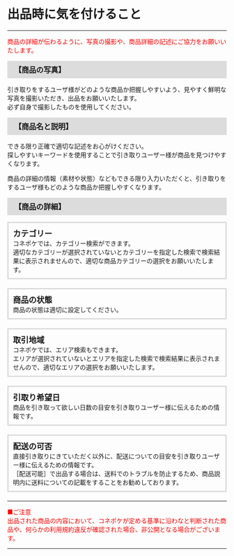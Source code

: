 # 出品時に気を付けること  
<hr>
<font color="#ff0000">商品の詳細が伝わるように、写真の撮影や、商品詳細の記述にご協力をお願いいたします。
</font>

<div style="padding: 7px 15px; margin-top: 15px; margin-bottom: 15px; border: 1px solid #dcdcdc; background-color: #dcdcdc; font-size: 120%">
<b>【商品の写真】</b>
</div>

引き取りをするユーザ様がどのような商品か把握しやすいよう、見やすく鮮明な写真を撮影いただき、出品をお願いいたします。<br>
必ず自身で撮影したものを使用してください。<br>

<div style="padding: 7px 15px; margin-top: 15px; margin-bottom: 15px; border: 1px solid #dcdcdc; background-color: #dcdcdc; font-size: 120%">
<b>【商品名と説明】</b>
</div>

できる限り正確で適切な記述をお心がけください。<br>
探しやすいキーワードを使用することで引き取りユーザー様が商品を見つけやすくなります。

商品の詳細の情報（素材や状態）などもできる限り入力いただくと、引き取りをするユーザ様もどのような商品か把握しやすくなります。

<div style="padding: 7px 15px; margin-top: 15px; margin-bottom: 15px; border: 1px solid #dcdcdc; background-color: #dcdcdc; font-size: 120%">
<b>【商品の詳細】</b>
</div>
<div style="padding: 10px; margin-top: 15px; margin-bottom: 20px; border: 3px solid #dcdcdc; ">
<font size="4"><b>カテゴリー</b></font><br>
コネポケでは、カテゴリー検索ができます。<br>
適切なカテゴリーが選択されていないとカテゴリーを指定した検索で検索結果に表示されませんので、適切な商品カテゴリーの選択をお願いいたします。
</div>
<div style="padding: 10px; margin-top: 15px; margin-bottom: 20px; border: 3px solid #dcdcdc; ">
<font size="4"><b>商品の状態</b></font><br>
商品の状態は適切に設定してください。
</div>
<div style="padding: 10px; margin-top: 15px; margin-bottom: 20px; border: 3px solid #dcdcdc; ">
<font size="4"><b>取引地域</b></font><br>
コネポケでは、エリア検索もできます。<br>
エリアが選択されていないとエリアを指定した検索で検索結果に表示されませんので、適切なエリアの選択をお願いいたします。
</div>
<div style="padding: 10px; margin-top: 15px; margin-bottom: 20px; border: 3px solid #dcdcdc; ">
<font size="4"><b>引取り希望日</b></font><br>
商品を引き取って欲しい日数の目安を引き取りユーザー様に伝えるための情報です。
</div>
<div style="padding: 10px; margin-top: 15px; margin-bottom: 20px; border: 3px solid #dcdcdc; ">
<font size="4"><b>配送の可否</b></font><br>
直接引き取りにきていただく以外に、配送についての目安を引き取りユーザー様に伝えるための情報です。<br> 
［配送可能］で出品する場合は、送料でのトラブルを防止するため、商品説明内に送料についての記載をすることをお勧めしております。
</div>
<hr>
<font color="#ff0000">■ご注意<br>
出品された商品の内容において、コネポケが定める基準に沿わなと判断された商品や、何らかの利用規約違反が確認された場合、非公開となる場合がございます。
</font><hr>